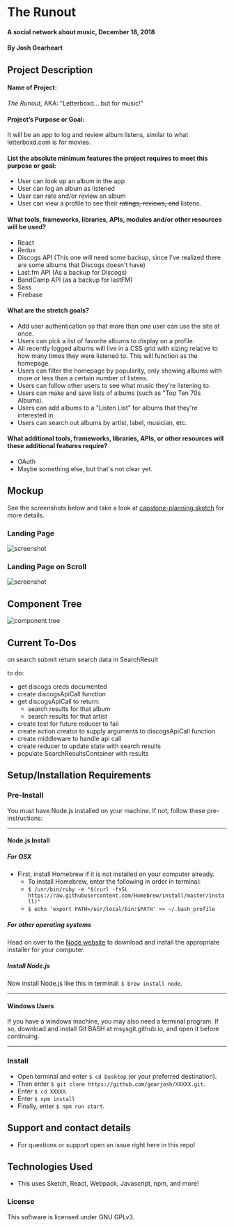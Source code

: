 # The Runout

#### A social network about music, December 18, 2018

#### By Josh Gearheart

## Project Description

#### Name of Project:
_The Runout_, AKA: "Letterboxd... but for music!"

#### Project’s Purpose or Goal:
It will be an app to log and review album listens, similar to what letterboxd.com is for movies.

#### List the absolute minimum features the project requires to meet this purpose or goal:

- User can look up an album in the app
- User can log an album as listened
- User can rate and/or review an album
- User can view a profile to see their ~~ratings, reviews, and~~ listens.

#### What tools, frameworks, libraries, APIs, modules and/or other resources will be used?

- React
- Redux
- Discogs API (This one will need some backup, since I've realized there are some albums that Discogs doesn't have)
- Last.fm API (As a backup for Discogs)
- BandCamp API (as a backup for lastFM)
- Sass
- Firebase

#### What are the stretch goals?

- Add user authentication so that more than one user can use the site at once.
- Users can pick a list of favorite albums to display on a profile.
- All recently logged albums will live in a CSS grid with sizing relative to how many times they were listened to.  This will function as the homepage.
- Users can filter the homepage by popularity, only showing albums with more or less than a certain number of listens.
- Users can follow other users to see what music they're listening to.
- Users can make and save lists of albums (such as "Top Ten 70s Albums).
- Users can add albums to a "Listen List" for albums that they're interested in.
- Users can search out albums by artist, label, musician, etc.

#### What additional tools, frameworks, libraries, APIs, or other resources will these additional features require?

- OAuth
- Maybe something else, but that's not clear yet.

## Mockup

See the screenshots below and take a look at [capstone-planning.sketch](https://github.com/gearjosh/capstone-planning/blob/master/capstone-planning.sketch) for more details.

### Landing Page
![screenshot](https://raw.githubusercontent.com/gearjosh/capstone-planning/master/img/homepage-version-2.png)
### Landing Page on Scroll
![screenshot](https://raw.githubusercontent.com/gearjosh/capstone-planning/master/img/homepage-version-2-scroll.png)

## Component Tree
![component tree](https://raw.githubusercontent.com/gearjosh/capstone-planning/master/img/component_tree.jpg)

## Current To-Dos

on search submit return search data in SearchResult

to do:
- get discogs creds documented
- create discogsApiCall function
- get discogsApiCall to return:
  - search results for that album
  - search results for that artist
- create test for future reducer to fail
- create action creator to supply arguments to discogsApiCall function
- create middleware to handle api call
- create reducer to update state with search results
- populate SearchResultsContainer with results

<!-- ### Specs -->

## Setup/Installation Requirements

### Pre-Install

You must have Node.js installed on your machine. If not, follow these pre-instructions:

****

#### **Node.js Install**

##### _For OSX_

- First, install Homebrew if it is not installed on your computer already.
  - To install Homebrew, enter the following in order in terminal:
  - `$ /usr/bin/ruby -e "$(curl -fsSL https://raw.githubusercontent.com/Homebrew/install/master/install)"`
  - `$ echo 'export PATH=/usr/local/bin:$PATH' >> ~/.bash_profile`

##### _For other operating systems_

Head on over to the [Node website](https://nodejs.org/en/download/) to download and install the appropriate installer for your computer.

##### _Install Node.js_

Now install Node.js like this in terminal: `$ brew install node`.

****

#### **Windows Users**

If you have a windows machine, you may also need a terminal program.  If so, download and install Git BASH at msysgit.github.io, and open it before continuing.

****

### Install

- Open terminal and enter `$ cd Desktop` (or your preferred destination).
- Then enter `$ git clone https://github.com/gearjosh/XXXXX.git`.
- Enter `$ cd XXXXX`.
- Enter `$ npm install`
- Finally, enter `$ npm run start`.

<!-- ## Notes -->


<!-- ## Known Bugs -->


## Support and contact details
- For questions or support open an issue right here in this repo!

## Technologies Used
- This uses Sketch, React, Webpack, Javascript, npm, and more!

### License
This software is licensed under GNU GPLv3.
